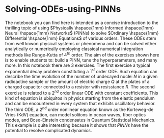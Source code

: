 # Solving-ODEs-using-PINNs

The notebook you can find here is intended as a concise introduction to the thrilling topic of using $Physically \hspace{1mm} Informed \hspace{1mm} Neural \hspace{1mm} Networks$ (PINNs) to solve $Ordinary \hspace{1mm} Differential \hspace{1mm} Equations$ of various orders. These ODEs stem from well knwon physical systems or phenomena and can be solved either analytically or numerically employing classical numerical integration methods like Runge-Kutta of $4^{th}$ order. The aim of the exercises shown here is to enable students to: build a PINN, tune the hyperparameters, and many more.
In this notebook there are 3 exercises. The first exercise a typical exponential decay problem constituting a $1^{st}$ order ODE. Such equation can describe the time evolution of the number of undecayed nuclei $N$ in a given radioactive sample or the amount of electric charge $Q$ at the plates of a charged capacitor connected to a resistor with resisstance $R$.
The second exercise is related to a $2^{nd}$ order linear ODE with constant coefficients. This kind of equation is ubiquitos in physics starting from the elastic pendulum and can be encountered in every system that exhibits oscillatory behavior.
The third ODE, a $2^{nd}$ order nonlinear equation known as the Korteweg-de Vries (KdV) equation, can model solitons in ocean waves, fiber optics modes, and Bose-Einstein condensates in Quantum Statistical Mechanics. This example is quite interesting because it shows that $PINNs$ have the potential to resolve complicated dynamics. 

